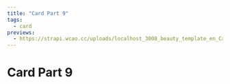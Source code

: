 ```yaml
---
title: "Card Part 9"
tags:
  - card
previews:
  - https://strapi.wcao.cc/uploads/localhost_3008_beauty_template_en_Card_9_full_true_254a81c495.jpg
---
```


# Card Part 9
